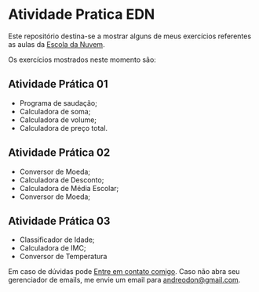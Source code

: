 # Atividade Pratica EDN

Este repositório destina-se a mostrar alguns de meus exercícios referentes as aulas da [Escola da Nuvem](https://escoladanuvem.org/).

Os exercícios mostrados neste momento são:

## Atividade Prática 01

- Programa de saudação;
- Calculadora de soma;
- Calculadora de volume;
- Calculadora de preço total.

## Atividade Prática 02

- Conversor de Moeda;
- Calculadora de Desconto;
- Calculadora de Média Escolar;
- Conversor de Moeda;

## Atividade Prática 03

- Classificador de Idade;
- Calculadora de IMC;
- Conversor de Temperatura

Em caso de dúvidas pode [Entre em contato comigo](mailto:andreodon@gmail.com). Caso não abra seu gerenciador de emails, me envie um email para andreodon@gmail.com.